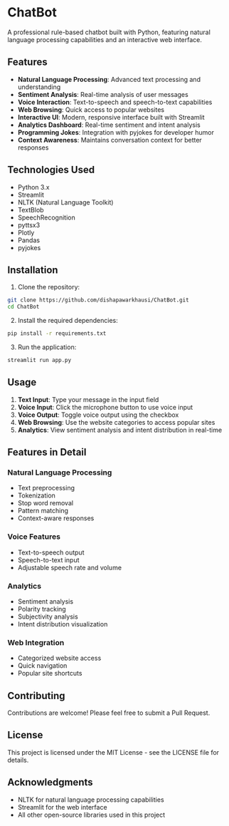 # ChatBot

A professional rule-based chatbot built with Python, featuring natural language processing capabilities and an interactive web interface.

## Features

- **Natural Language Processing**: Advanced text processing and understanding
- **Sentiment Analysis**: Real-time analysis of user messages
- **Voice Interaction**: Text-to-speech and speech-to-text capabilities
- **Web Browsing**: Quick access to popular websites
- **Interactive UI**: Modern, responsive interface built with Streamlit
- **Analytics Dashboard**: Real-time sentiment and intent analysis
- **Programming Jokes**: Integration with pyjokes for developer humor
- **Context Awareness**: Maintains conversation context for better responses

## Technologies Used

- Python 3.x
- Streamlit
- NLTK (Natural Language Toolkit)
- TextBlob
- SpeechRecognition
- pyttsx3
- Plotly
- Pandas
- pyjokes

## Installation

1. Clone the repository:
```bash
git clone https://github.com/dishapawarkhausi/ChatBot.git
cd ChatBot
```

2. Install the required dependencies:
```bash
pip install -r requirements.txt
```

3. Run the application:
```bash
streamlit run app.py
```

## Usage

1. **Text Input**: Type your message in the input field
2. **Voice Input**: Click the microphone button to use voice input
3. **Voice Output**: Toggle voice output using the checkbox
4. **Web Browsing**: Use the website categories to access popular sites
5. **Analytics**: View sentiment analysis and intent distribution in real-time

## Features in Detail

### Natural Language Processing
- Text preprocessing
- Tokenization
- Stop word removal
- Pattern matching
- Context-aware responses

### Voice Features
- Text-to-speech output
- Speech-to-text input
- Adjustable speech rate and volume

### Analytics
- Sentiment analysis
- Polarity tracking
- Subjectivity analysis
- Intent distribution visualization

### Web Integration
- Categorized website access
- Quick navigation
- Popular site shortcuts

## Contributing

Contributions are welcome! Please feel free to submit a Pull Request.

## License

This project is licensed under the MIT License - see the LICENSE file for details.

## Acknowledgments

- NLTK for natural language processing capabilities
- Streamlit for the web interface
- All other open-source libraries used in this project 
